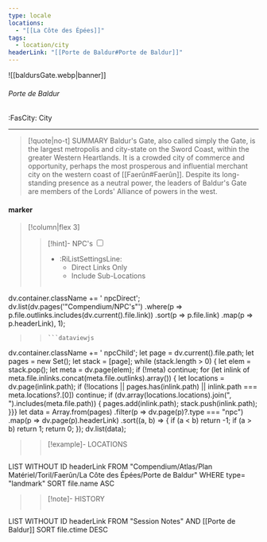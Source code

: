 ```yaml
---
type: locale
locations:
  - "[[La Côte des Épées]]"
tags:
  - location/city
headerLink: "[[Porte de Baldur#Porte de Baldur]]"
---
```


![[baldursGate.webp|banner]]
###### Porte de Baldur
<span class="sub2">:FasCity: City</span>
___

> [!quote|no-t] SUMMARY
>Baldur's Gate, also called simply the Gate, is the largest metropolis and city-state on the Sword Coast, within the greater Western Heartlands. It is a crowded city of commerce and opportunity, perhaps the most prosperous and influential merchant city on the western coast of [[Faerûn#Faerûn]]. Despite its long-standing presence as a neutral power, the leaders of Baldur's Gate are members of the Lords' Alliance of powers in the west.
#### marker
> [!column|flex 3]
> > [!hint]-  NPC's
> > <input type="checkbox" id="npc"/><ul class="sortMenu"><li class="sortIcon">:RiListSettingsLine:<ul class="dropdown npcedit"><li><label for="npc" class="directLabel active">Direct Links Only</label></li><li><label for="npc" class="childLabel">Include Sub-Locations</label></li></ul></li></ul>
> >```dataviewjs
dv.container.className += ' npcDirect';
dv.list(dv.pages('"Compendium/NPC\'s"')
 .where(p => p.file.outlinks.includes(dv.current().file.link))
.sort(p => p.file.link)
.map(p => p.headerLink), 1);
>>```
>>```dataviewjs
dv.container.className += ' npcChild';
let page = dv.current().file.path;
let pages = new Set();
let stack = [page];
while (stack.length > 0) {
let elem = stack.pop();
let meta = dv.page(elem);
if (!meta) continue;
for (let inlink of meta.file.inlinks.concat(meta.file.outlinks).array()) {
let locations = dv.page(inlink.path);
if (!locations || pages.has(inlink.path) || inlink.path === meta.locations?.[0]) continue;
 if (dv.array(locations.locations).join(", ").includes(meta.file.path)) {
 pages.add(inlink.path);
 stack.push(inlink.path);
}}}
let data = Array.from(pages)
.filter(p => dv.page(p)?.type === "npc")
.map(p => dv.page(p).headerLink)
.sort((a, b) => {
if (a < b) return -1;
if (a > b) return 1;
return 0;
});
dv.list(data);
> 
>> [!example]- LOCATIONS
>>```dataview
LIST WITHOUT ID headerLink
FROM "Compendium/Atlas/Plan Matériel/Toril/Faerûn/La Côte des Épées/Porte de Baldur"
WHERE type= "landmark"
SORT file.name ASC
>
>> [!note]- HISTORY
>>```dataview
LIST WITHOUT ID headerLink
FROM "Session Notes" AND [[Porte de Baldur]]
SORT file.ctime DESC